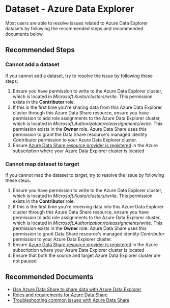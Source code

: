 <properties
  pagetitle="Dataset - Azure Data Explorer"
  service="microsoft.datashare"
  resource="accounts"
  ms.author="jife"
  selfhelptype="Generic"
  supporttopicids="32748882"
  productpesids="16762"
  cloudenvironments="public, fairfax, mooncake, blackforest, ussec, usnat"
  articleid="f34fb5e2-6de0-4789-b0a8-74aef91ce107"
  ownershipid="AzureData_DataShare" />
# Dataset - Azure Data Explorer

Most users are able to resolve issues related to Azure Data Explorer datasets by following the recommended steps and recommended documents below.

## **Recommended Steps**

### **Cannot add a dataset**

If you cannot add a dataset, try to resolve the issue by following these steps:

   1. Ensure you have permission to write to the Azure Data Explorer cluster, which is located in *Microsoft.Kusto/clusters/write*. This permission exists in the **Contributor** role.
   1. If this is the first time you're sharing data from this Azure Data Explorer cluster through this Azure Data Share resource, ensure you have permission to add role assignments to the Azure Data Explorer cluster, which is located in *Microsoft.Authorization/roleassignments/write*. This permission exists in the **Owner** role. Azure Data Share uses this permission to grant the Data Share resource's managed identity *Contributor* permission to your Azure Data Explorer cluster. 
   1. Ensure [Azure Data Share resource provider is registered](https://docs.microsoft.com/azure/data-share/concepts-roles-permissions#resource-provider-registration) in the Azure subscription where your Azure Data Explorer cluster is located

### **Cannot map dataset to target**

If you cannot map the dataset to target, try to resolve the issue by following these steps:

   1. Ensure you have permission to write to the Azure Data Explorer cluster, which is located in *Microsoft.Kusto/clusters/write*. This permission exists in the **Contributor** role.
   1. If this is the first time you're receiving data into this Azure Data Explorer cluster through this Azure Data Share resource, ensure you have permission to add role assignments to the Azure Data Explorer cluster, which is located in *Microsoft.Authorization/roleassignments/write*. This permission exists in the **Owner** role. Azure Data Share uses this permission to grant Data Share resource's managed identity *Contributor* permission to your Azure Data Explorer cluster. 
   1. Ensure [Azure Data Share resource provider is registered](https://docs.microsoft.com/azure/data-share/concepts-roles-permissions#resource-provider-registration) in the Azure subscription where your Azure Data Explorer cluster is located
   1. Ensure that both the source and target Azure Data Explorer cluster are not paused

## **Recommended Documents**

* [Use Azure Data Share to share data with Azure Data Explorer](https://docs.microsoft.com/azure/data-explorer/data-share)
* [Roles and requirements for Azure Data Share](https://docs.microsoft.com/azure/data-share/concepts-roles-permissions)
* [Troubleshooting common issues with Azure Data Share](https://docs.microsoft.com/azure/data-share/data-share-troubleshoot)
